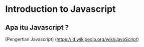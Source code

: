 # Introduction to Javascript

## Apa itu Javascript ?
[Pengertian Javascript] (https://id.wikipedia.org/wiki/JavaScript)